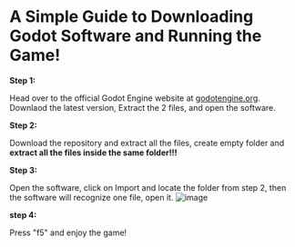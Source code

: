 # A Simple Guide to Downloading Godot Software and Running the Game!

**Step 1:**

Head over to the official Godot Engine website at [ godotengine.org](https://godotengine.org./). Downlaod the latest version,
Extract the 2 files, and open the software.

**Step 2:**

Download the repository and extract all the files, create empty folder and **extract all the files inside the same folder!!!**

**Step 3:**

Open the software, click on Import and locate the folder from step 2, then the software will recognize one file, open it.
![image](https://github.com/ilyaka2/FSM-in-video-games/assets/75428951/6b460701-8033-4032-8225-36dae95b3955)

**step 4:**

Press "f5" and enjoy the game!

